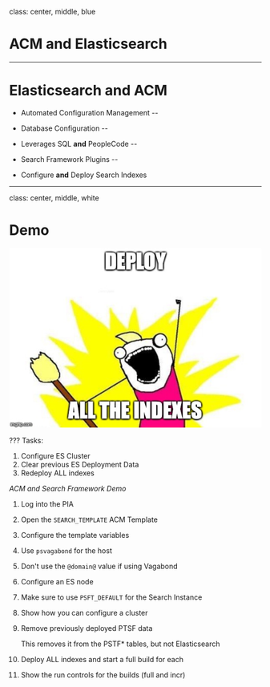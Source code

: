 class: center, middle, blue

# ACM and Elasticsearch

---

# Elasticsearch and ACM

* Automated Configuration Management
--

* Database Configuration
--

* Leverages SQL **and** PeopleCode
--

* Search Framework Plugins
--

* Configure **and** Deploy Search Indexes

---

class: center, middle, white

# Demo

![Demo](../images/esacm.jpg)

???
Tasks:

1. Configure ES Cluster
1. Clear previous ES Deployment Data
1. Redeploy ALL indexes

*ACM and Search Framework Demo*

1. Log into the PIA
1. Open the `SEARCH_TEMPLATE` ACM Template
1. Configure the template variables
  1. Use `psvagabond` for the host
  1. Don't use the `@domain@` value if using Vagabond
1. Configure an ES node 
  1. Make sure to use `PSFT_DEFAULT` for the Search Instance
1. Show how you can configure a cluster
1. Remove previously deployed PTSF data

    This removes it from the PSTF* tables, but not Elasticsearch

1. Deploy ALL indexes and start a full build for each
1. Show the run controls for the builds (full and incr)